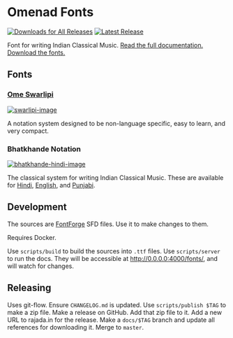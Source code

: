 # Omenad Fonts

[![Downloads for All Releases](https://img.shields.io/github/downloads/omenad/fonts/total.svg)](https://somsubhra.github.io/github-release-stats/?username=omenad&repository=fonts&page=1&per_page=5)
[![Latest Release](https://img.shields.io/github/release/omenad/fonts.svg)](https://github.com/omenad/fonts/releases/latest)

Font for writing Indian Classical Music.
[Read the full documentation.][docs]
[Download the fonts.][download]

## Fonts

### [Ome Swarlipi][swarlipi]

[![swarlipi-image][swarlipi-image]][swarlipi]

A notation system designed to be non-language specific, easy to learn, and very compact.

### Bhatkhande Notation

[![bhatkhande-hindi-image][bhatkhande-hindi-image]][bhatkhande-hindi]

The classical system for writing Indian Classical Music. These are available for [Hindi][bhatkhande-hindi], [English][bhatkhande-english], and [Punjabi][bhatkhande-punjabi].

## Development

The sources are [FontForge][fontforge] SFD files. Use it to make changes to them.

Requires Docker.

Use `scripts/build` to build the sources into `.ttf` files.
Use `scripts/server` to run the docs. They will be accessible at http://0.0.0.0:4000/fonts/, and will watch for changes.

## Releasing

Uses git-flow.
Ensure `CHANGELOG.md` is updated.
Use `scripts/publish $TAG` to make a zip file.
Make a release on GitHub. Add that zip file to it.
Add a new URL to rajada.in for the release.
Make a `docs/$TAG` branch and update all references for downloading it. Merge to `master`.

[docs]: https://omenad.github.io/fonts/
[download]: https://rajada.in/omenadfonts221
[swarlipi]: https://omenad.github.io/fonts/ome-swarlipi/
[swarlipi-image]: https://omenad.github.io/fonts/assets/images/ome-swarlipi-thumbnail.jpg
[bhatkhande-hindi]: https://omenad.github.io/fonts/ome-bhatkhande-hindi/
[bhatkhande-hindi-image]: https://omenad.github.io/fonts/assets/images/ome-bhatkhande-hindi-thumbnail.jpg
[bhatkhande-english]: https://omenad.github.io/fonts/ome-bhatkhande-english/
[bhatkhande-punjabi]: https://omenad.github.io/fonts/ome-bhatkhande-punjabi/
[fontforge]: https://fontforge.org/en-US/
